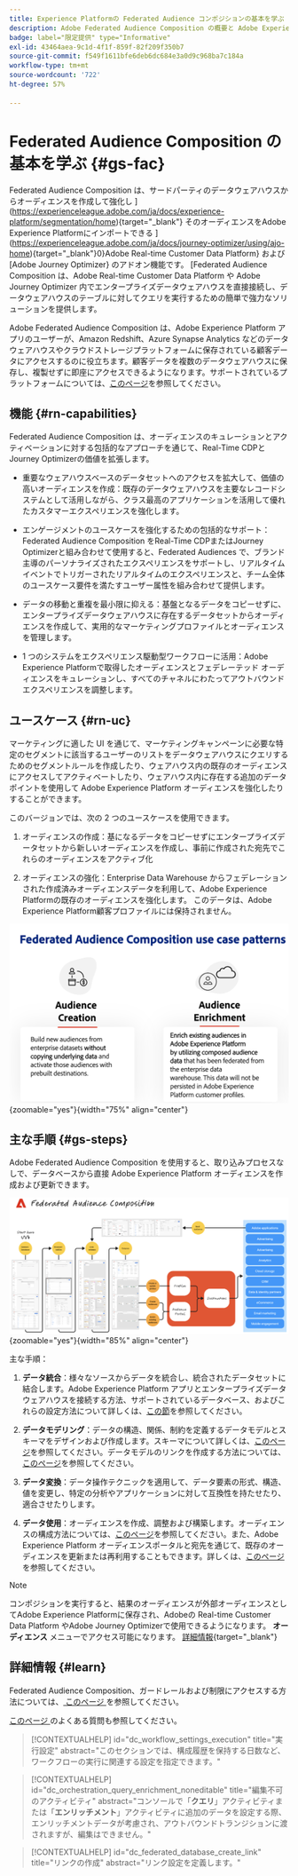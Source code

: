 ```yaml
---
title: Experience Platformの Federated Audience コンポジションの基本を学ぶ
description: Adobe Federated Audience Composition の概要と Adobe Experience Platform での使用方法について説明します
badge: label="限定提供" type="Informative"
exl-id: 43464aea-9c1d-4f1f-859f-82f209f350b7
source-git-commit: f549f1611bfe6deb6dc684e3a0d9c968ba7c184a
workflow-type: tm+mt
source-wordcount: '722'
ht-degree: 57%

---
```


# Federated Audience Composition の基本を学ぶ {#gs-fac}

Federated Audience Composition は、サードパーティのデータウェアハウスからオーディエンスを作成して強化し ](https://experienceleague.adobe.com/ja/docs/experience-platform/segmentation/home){target="_blank"} そのオーディエンスをAdobe Experience Platformにインポートできる ](https://experienceleague.adobe.com/ja/docs/journey-optimizer/using/ajo-home){target="_blank"}0}Adobe Real-time Customer Data Platform} および [Adobe Journey Optimizer} のアドオン機能です。 [Federated Audience Composition は、Adobe Real-time Customer Data Platform や Adobe Journey Optimizer 内でエンタープライズデータウェアハウスを直接接続し、データウェアハウスのテーブルに対してクエリを実行するための簡単で強力なソリューションを提供します。

Adobe Federated Audience Composition は、Adobe Experience Platform アプリのユーザーが、Amazon Redshift、Azure Synapse Analytics などのデータウェアハウスやクラウドストレージプラットフォームに保存されている顧客データにアクセスするのに役立ちます。顧客データを複数のデータウェアハウスに保存し、複製せずに即座にアクセスできるようになります。サポートされているプラットフォームについては、[このページ](../connections/federated-db.md#supported-db)を参照してください。

## 機能 {#rn-capabilities}

Federated Audience Composition は、オーディエンスのキュレーションとアクティベーションに対する包括的なアプローチを通じて、Real-Time CDPとJourney Optimizerの価値を拡張します。

* 重要なウェアハウスベースのデータセットへのアクセスを拡大して、価値の高いオーディエンスを作成：既存のデータウェアハウスを主要なレコードシステムとして活用しながら、クラス最高のアプリケーションを活用して優れたカスタマーエクスペリエンスを強化します。

* エンゲージメントのユースケースを強化するための包括的なサポート：Federated Audience Composition をReal-Time CDPまたはJourney Optimizerと組み合わせて使用すると、Federated Audiences で、ブランド主導のパーソナライズされたエクスペリエンスをサポートし、リアルタイムイベントでトリガーされたリアルタイムのエクスペリエンスと、チーム全体のユースケース要件を満たすユーザー属性を組み合わせて提供します。

* データの移動と重複を最小限に抑える：基盤となるデータをコピーせずに、エンタープライズデータウェアハウスに存在するデータセットからオーディエンスを作成して、実用的なマーケティングプロファイルとオーディエンスを管理します。

* 1 つのシステムをエクスペリエンス駆動型ワークフローに活用：Adobe Experience Platformで取得したオーディエンスとフェデレーテッド オーディエンスをキュレーションし、すべてのチャネルにわたってアウトバウンドエクスペリエンスを調整します。

## ユースケース {#rn-uc}

マーケティングに適した UI を通じて、マーケティングキャンペーンに必要な特定のセグメントに該当するユーザーのリストをデータウェアハウスにクエリするためのセグメントルールを作成したり、ウェアハウス内の既存のオーディエンスにアクセスしてアクティベートしたり、ウェアハウス内に存在する追加のデータポイントを使用して Adobe Experience Platform オーディエンスを強化したりすることができます。

このバージョンでは、次の 2 つのユースケースを使用できます。

1. オーディエンスの作成：基になるデータをコピーせずにエンタープライズデータセットから新しいオーディエンスを作成し、事前に作成された宛先でこれらのオーディエンスをアクティブ化&#x200B;

1. オーディエンスの強化：Enterprise Data Warehouse からフェデレーションされた作成済みオーディエンスデータを利用して、Adobe Experience Platformの既存のオーディエンスを強化します。 このデータは、Adobe Experience Platform顧客プロファイルには保持されません。

![図](assets/fac-use-cases.png){zoomable="yes"}{width="75%" align="center"}

## 主な手順 {#gs-steps}

Adobe Federated Audience Composition を使用すると、取り込みプロセスなしで、データベースから直接 Adobe Experience Platform オーディエンスを作成および更新できます。

![図](assets/steps-diagram.png){zoomable="yes"}{width="85%" align="center"}

主な手順：

1. **データ統合**：様々なソースからデータを統合し、統合されたデータセットに結合します。Adobe Experience Platform アプリとエンタープライズデータウェアハウスを接続する方法、サポートされているデータベース、およびこれらの設定方法について詳しくは、[この節](../connections/federated-db.md)を参照してください。

2. **データモデリング**：データの構造、関係、制約を定義するデータモデルとスキーマをデザインおよび作成します。スキーマについて詳しくは、[このページ](../customer/schemas.md)を参照してください。データモデルのリンクを作成する方法については、[このページ](../data-management/gs-models.md)を参照してください。

3. **データ変換**：データ操作テクニックを適用して、データ要素の形式、構造、値を変更し、特定の分析やアプリケーションに対して互換性を持たせたり、適合させたりします。

4. **データ使用**：オーディエンスを作成、調整および構築します。オーディエンスの構成方法については、[このページ](../compositions/gs-compositions.md)を参照してください。また、Adobe Experience Platform オーディエンスポータルと宛先を通じて、既存のオーディエンスを更新または再利用することもできます。詳しくは、[このページ](../connections/destinations.md)を参照してください。

>[!NOTE]
>
>コンポジションを実行すると、結果のオーディエンスが外部オーディエンスとしてAdobe Experience Platformに保存され、Adobeの Real-time Customer Data Platform やAdobe Journey Optimizerで使用できるようになります。 **オーディエンス** メニューでアクセス可能になります。 [詳細情報](https://experienceleague.adobe.com/ja/docs/experience-platform/segmentation/ui/audience-portal){target="_blank"}

## 詳細情報 {#learn}

<!-- Workflow + Workflow activities-->


Federated Audience Composition、ガードレールおよび制限にアクセスする方法については、[ このページ ](access-prerequisites.md) を参照してください。

[ このページ ](faq.md) のよくある質問も参照してください。


>[!CONTEXTUALHELP]
>id="dc_workflow_settings_execution"
>title="実行設定"
>abstract="このセクションでは、構成履歴を保持する日数など、ワークフローの実行に関連する設定を指定できます。"

>[!CONTEXTUALHELP]
>id="dc_orchestration_query_enrichment_noneditable"
>title="編集不可のアクティビティ"
>abstract="コンソールで「**クエリ**」アクティビティまたは「**エンリッチメント**」アクティビティに追加のデータを設定する際、エンリッチメントデータが考慮され、アウトバウンドトランジションに渡されますが、編集はできません。"

<!-- Create a link -->

>[!CONTEXTUALHELP]
>id="dc_federated_database_create_link"
>title="リンクの作成"
>abstract="リンク設定を定義します。"
